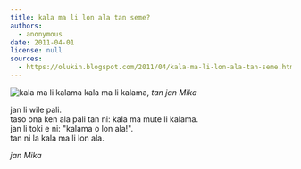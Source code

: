 ```yaml
---
title: kala ma li lon ala tan seme?
authors:
  - anonymous
date: 2011-04-01
license: null
sources:
  - https://olukin.blogspot.com/2011/04/kala-ma-li-lon-ala-tan-seme.html
---
```


![kala ma li kalama](https://blogger.googleusercontent.com/img/b/R29vZ2xl/AVvXsEiKSHzGHFsQ3JZLODm74JQcKVrsRSevUivcKF03E1B_Xu_KgOFHlBIQfoqg5U1iZLDxXyxkVHvnOVsugXSMJMYChWoljJaB9yLCuM4kjpJrgg2orBVkoY8lpXYGMn8sEipEtvoZbFIXf4pX/s320/kala-ma.png)
kala ma li kalama, *tan jan Mika*

jan li wile pali.  \
taso ona ken ala pali tan ni: kala ma mute li kalama.  \
jan li toki e ni: "kalama o lon ala!".  \
tan ni la kala ma li lon ala.

*jan Mika*
